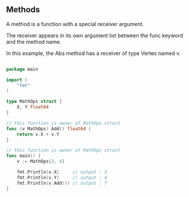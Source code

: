 ## Methods

A method is a function with a special receiver argument.

The receiver appears in its own argument list between the func keyword and the method name.

In this example, the Abs method has a receiver of type Vertex named v.


```go

package main

import (
	"fmt"
)

type MathOps struct {
	X, Y float64
}

// this function is owner of MathOps struct
func (v MathOps) Add() float64 {
	return v.X + v.Y
}

// this function is owner of MathOps struct
func main() {
	v := MathOps{3, 4}

	fmt.Println(v.X)     // output : 3
	fmt.Println(v.Y)     // output : 4
	fmt.Println(v.Add()) // output : 7
}


```